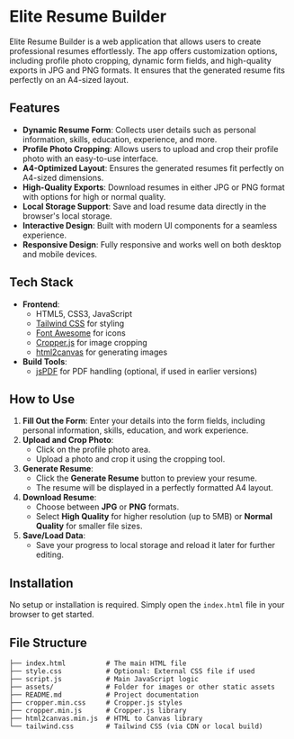 # Elite Resume Builder

Elite Resume Builder is a web application that allows users to create professional resumes effortlessly. The app offers customization options, including profile photo cropping, dynamic form fields, and high-quality exports in JPG and PNG formats. It ensures that the generated resume fits perfectly on an A4-sized layout.

## Features

- **Dynamic Resume Form**: Collects user details such as personal information, skills, education, experience, and more.
- **Profile Photo Cropping**: Allows users to upload and crop their profile photo with an easy-to-use interface.
- **A4-Optimized Layout**: Ensures the generated resumes fit perfectly on A4-sized dimensions.
- **High-Quality Exports**: Download resumes in either JPG or PNG format with options for high or normal quality.
- **Local Storage Support**: Save and load resume data directly in the browser's local storage.
- **Interactive Design**: Built with modern UI components for a seamless experience.
- **Responsive Design**: Fully responsive and works well on both desktop and mobile devices.

## Tech Stack

- **Frontend**:
  - HTML5, CSS3, JavaScript
  - [Tailwind CSS](https://tailwindcss.com/) for styling
  - [Font Awesome](https://fontawesome.com/) for icons
  - [Cropper.js](https://fengyuanchen.github.io/cropperjs/) for image cropping
  - [html2canvas](https://html2canvas.hertzen.com/) for generating images
- **Build Tools**:
  - [jsPDF](https://github.com/parallax/jsPDF) for PDF handling (optional, if used in earlier versions)

## How to Use

1. **Fill Out the Form**: Enter your details into the form fields, including personal information, skills, education, and work experience.
2. **Upload and Crop Photo**:
   - Click on the profile photo area.
   - Upload a photo and crop it using the cropping tool.
3. **Generate Resume**:
   - Click the **Generate Resume** button to preview your resume.
   - The resume will be displayed in a perfectly formatted A4 layout.
4. **Download Resume**:
   - Choose between **JPG** or **PNG** formats.
   - Select **High Quality** for higher resolution (up to 5MB) or **Normal Quality** for smaller file sizes.
5. **Save/Load Data**:
   - Save your progress to local storage and reload it later for further editing.

## Installation

No setup or installation is required. Simply open the `index.html` file in your browser to get started.

## File Structure

```plaintext
├── index.html          # The main HTML file
├── style.css           # Optional: External CSS file if used
├── script.js           # Main JavaScript logic
├── assets/             # Folder for images or other static assets
├── README.md           # Project documentation
├── cropper.min.css     # Cropper.js styles
├── cropper.min.js      # Cropper.js library
├── html2canvas.min.js  # HTML to Canvas library
└── tailwind.css        # Tailwind CSS (via CDN or local build)
